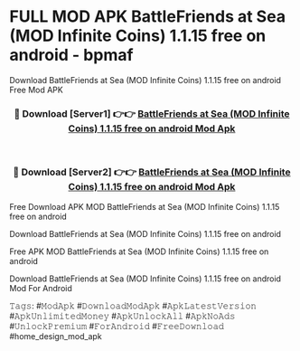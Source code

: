 # FULL MOD APK BattleFriends at Sea (MOD Infinite Coins) 1.1.15 free on android - bpmaf
Download BattleFriends at Sea (MOD Infinite Coins) 1.1.15 free on android Free Mod APK

<div align="center">
<h3>🔴 Download [Server1] 👉👉 <a href="https://apk-comot.site?title=BattleFriends_at_Sea_(MOD_Infinite_Coins)_1.1.15_free_on_android">BattleFriends at Sea (MOD Infinite Coins) 1.1.15 free on android Mod Apk</a></h3><br>

<h3>🔴 Download [Server2] 👉👉 <a href="https://apk-comot.site?title=BattleFriends_at_Sea_(MOD_Infinite_Coins)_1.1.15_free_on_android">BattleFriends at Sea (MOD Infinite Coins) 1.1.15 free on android Mod Apk</a></h3>
</div>


Free Download APK MOD BattleFriends at Sea (MOD Infinite Coins) 1.1.15 free on android

Download BattleFriends at Sea (MOD Infinite Coins) 1.1.15 free on android 

Free APK MOD BattleFriends at Sea (MOD Infinite Coins) 1.1.15 free on android 

Download BattleFriends at Sea (MOD Infinite Coins) 1.1.15 free on android Mod For Android

𝚃𝚊𝚐𝚜: #𝙼𝚘𝚍𝙰𝚙𝚔 #𝙳𝚘𝚠𝚗𝚕𝚘𝚊𝚍𝙼𝚘𝚍𝙰𝚙𝚔 #𝙰𝚙𝚔𝙻𝚊𝚝𝚎𝚜𝚝𝚅𝚎𝚛𝚜𝚒𝚘𝚗 #𝙰𝚙𝚔𝚄𝚗𝚕𝚒𝚖𝚒𝚝𝚎𝚍𝙼𝚘𝚗𝚎𝚢 #𝙰𝚙𝚔𝚄𝚗𝚕𝚘𝚌𝚔𝙰𝚕𝚕 #𝙰𝚙𝚔𝙽𝚘𝙰𝚍𝚜 #𝚄𝚗𝚕𝚘𝚌𝚔𝙿𝚛𝚎𝚖𝚒𝚞𝚖 #𝙵𝚘𝚛𝙰𝚗𝚍𝚛𝚘𝚒𝚍 #𝙵𝚛𝚎𝚎𝙳𝚘𝚠𝚗𝚕𝚘𝚊𝚍 #home_design_mod_apk